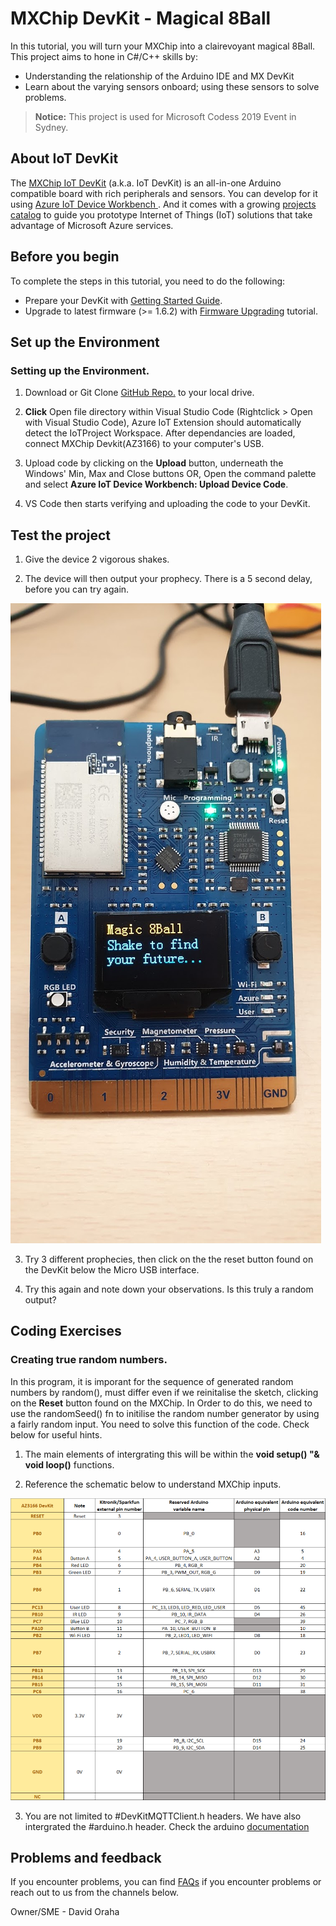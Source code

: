 # MXChip DevKit - Magical 8Ball

In this tutorial, you will turn your MXChip into a clairevoyant magical 8Ball. This project aims to hone in C#/C++ skills by:

* Understanding the relationship of the Arduino IDE and MX DevKit
* Learn about the varying sensors onboard; using these sensors to solve problems.

> **Notice:** This project is used for Microsoft Codess 2019 Event in Sydney.
    
## About IoT DevKit

The [MXChip IoT DevKit](https://aka.ms/iot-devkit) (a.k.a. IoT DevKit) is an all-in-one Arduino compatible board with rich peripherals and sensors. You can develop for it using [Azure IoT Device Workbench ](https://aka.ms/azure-iot-workbench). And it comes with a growing [projects catalog](https://aka.ms/devkit/project-catalog) to guide you prototype Internet of Things (IoT) solutions that take advantage of Microsoft Azure services.

## Before you begin

To complete the steps in this tutorial, you need to do the following:

* Prepare your DevKit with [Getting Started Guide](https://microsoft.github.io/azure-iot-developer-kit/docs/get-started/).
* Upgrade to latest firmware (>= 1.6.2) with [Firmware Upgrading](https://microsoft.github.io/azure-iot-developer-kit/docs/firmware-upgrading/) tutorial.

## Set up the Environment

### Setting up the Environment.

1. Download or Git Clone [GitHub Repo.](https://github.com/LightOfOdin/DevKit8BallFuture) to your local drive. 

2. **Click** Open file directory within Visual Studio Code (Rightclick > Open with Visual Studio Code), Azure IoT Extension should automatically detect the IoTProject Workspace. After dependancies are loaded, connect MXChip Devkit(AZ3166) to your computer's USB.

3. Upload code by clicking on the **Upload** button, underneath the Windows' Min, Max and Close buttons OR, Open the command palette and select **Azure IoT Device Workbench: Upload Device Code**.

4. VS Code then starts verifying and uploading the code to your DevKit.

## Test the project

1. Give the device 2 vigorous shakes. 

2. The device will then output your prophecy. There is a 5 second delay, before you can try again.

![8Ball Idle Screen](/screenshots/IoT1.jpg)

3. Try 3 different prophecies, then click on the the reset button found on the DevKit below the Micro USB interface.

4. Try this again and note down your observations. Is this truly a random output? 

## Coding Exercises

### Creating true random numbers.

In this program, it is imporant for the sequence of generated random numbers by random(), must differ even if we reinitalise the sketch, clicking on the **Reset** button found on the MXChip. In Order to do this, we need to use the randomSeed() fn to initilise the random number generator by using a fairly random input. You need to solve this function of the code. Check below for useful hints.

1. The main elements of intergrating this will be within the **void setup() "& void loop()** functions.

2. Reference the schematic below to understand MXChip inputs. 

![MX Chip Schematic by Jeremy Lindsay](/screenshots/IoT2.png)

3. You are not limited to #DevKitMQTTClient.h headers. We have also intergrated the #arduino.h header. Check the arduino [documentation](https://www.arduino.cc/reference/en/#page-title) 

## Problems and feedback    

If you encounter problems, you can find [FAQs](https://microsoft.github.io/azure-iot-developer-kit/docs/faq/) if you encounter problems or reach out to us from the channels below.

Owner/SME - David Oraha